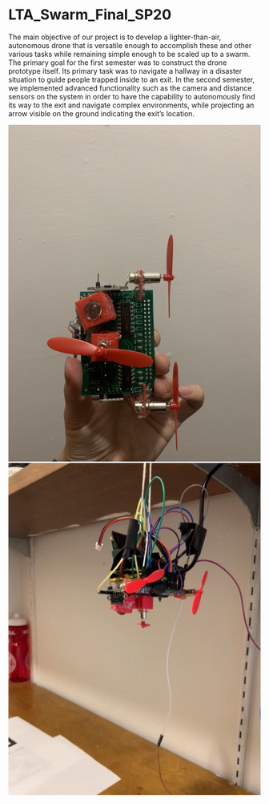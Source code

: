 # LTA_Swarm_Final_SP20

The main objective of our project is to develop a lighter-than-air, autonomous drone that is versatile enough to accomplish these and other various tasks while remaining simple enough to be scaled up to a swarm. The primary goal for the first semester was to construct the drone prototype itself. Its primary task was to navigate a hallway in a disaster situation to guide people trapped inside to an exit. In the second semester, we implemented advanced functionality such as the camera and distance sensors on the system in order to have the capability to autonomously find its way to the exit and navigate complex environments, while projecting an arrow visible on the ground indicating the exit’s location. 

![Image of bottom view of the final system ](https://github.com/acn55/LTA_Swarm_Final_SP20/blob/master/IMG_3572.JPG)
![Image of the final system ](https://github.com/acn55/LTA_Swarm_Final_SP20/blob/master/finalsystem.png)

